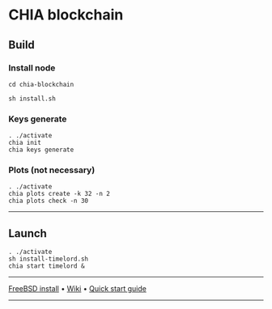 # CHIA blockchain

## Build

### Install node

`cd chia-blockchain`

`sh install.sh`

### Keys generate

```
. ./activate
chia init
chia keys generate
```

### Plots (not necessary)

```
. ./activate
chia plots create -k 32 -n 2
chia plots check -n 30
```
---

## Launch

```
. ./activate
sh install-timelord.sh
chia start timelord &
```

---

[FreeBSD install](https://github.com/Chia-Network/chia-blockchain/wiki/FreeBSD-Install#build) •
[Wiki](https://github.com/Chia-Network/chia-blockchain/wiki) •
[Quick start guide](https://github.com/Chia-Network/chia-blockchain/wiki/Quick-Start-Guide)

---
